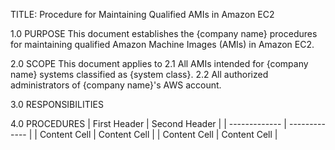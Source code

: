 TITLE: Procedure for Maintaining Qualified AMIs in Amazon EC2

1.0 PURPOSE
This document establishes the {company name} procedures for maintaining qualified Amazon Machine Images (AMIs) in Amazon EC2.

2.0 SCOPE
This document applies to
2.1 All AMIs intended for {company name} systems classified as {system class}.
2.2 All authorized administrators of {company name}'s AWS account.

3.0 RESPONSIBILITIES

4.0 PROCEDURES
| First Header  | Second Header |
| ------------- | ------------- |
| Content Cell  | Content Cell  |
| Content Cell  | Content Cell  |
